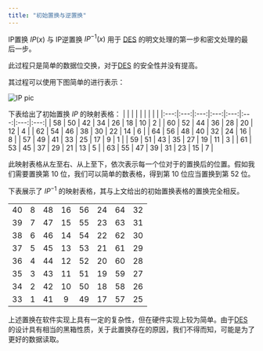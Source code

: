 ```yaml
---
title: "初始置换与逆置换"
---
```


IP置换 $IP(x)$ 与 IP逆置换 $IP^{-1}(x)$ 用于 [DES](/crypto/DES.md) 的明文处理的第一步和密文处理的最后一步。

此过程只是简单的数据位交换，对于[DES](/crypto/DES.md) 的安全性并没有提高。

其过程可以使用下图简单的进行表示：

![IP pic](https://img.gejiba.com/images/f85131bcb32e980acef55fa528725200.png)

下表给出了初始置换 $IP$ 的映射表格：
|    |    |    |    |    |    |    |    |
|:---:|:---:|:---:|:---:|:---:|:---:|:---:|:---:|
| 58 | 50 | 42 | 34 | 26 | 18 | 10 | 2 |
| 60 | 52 | 44 | 36 | 28 | 20 | 12 | 4 |
| 62 | 54 | 46 | 38 | 30 | 22 | 14 | 6 |
| 64 | 56 | 48 | 40 | 32 | 24 | 16 | 8 |
| 57 | 49 | 41 | 33 | 25 | 17 | 9  | 1 |
| 59 | 51 | 43 | 35 | 27 | 19 | 11 | 3 |
| 61 | 53 | 45 | 37 | 29 | 21 | 13 | 5 |
| 63 | 55 | 47 | 39 | 31 | 23 | 15 | 7 |

 此映射表格从左至右、从上至下，依次表示每一个位对于的置换后的位置。假如我们需要置换第  10 位，我们可以简单的数表格，得到第 10 位应当置换到第 52 位。

下表展示了 $IP^{-1}$ 的映射表格，其与上文给出的初始置换表格的置换完全相反。

| ||||||||
| :---: | :---: | :---: | :---: | :---: | :---: | :---: | :---: |
|40|8|48|16|56|24|64|32|
|39|7|47|15|55|23|63|31|
|38|6|46|14|54|22|62|30|
|37|5|45|13|53|21|61|29|
|36|4|44|12|52|20|60|28|
|35|3|43|11|51|19|59|27|
|34|2|42|10|50|18|58|26|
|33|1|41|9|49|17|57|25| 

上述置换在软件实现上具有一定的复杂性，但在硬件实现上较为简单。由于[DES](crypto/DES.md) 的设计具有相当的黑箱性质，关于此置换存在的原因，我们不得而知，可能是为了更好的数据读取。